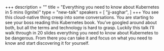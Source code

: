 +++
description = ""
title = "Everything you need to know about Kubernetes in 5 mins (Ignite)"
type = "new-talk"
speakers = [
        "jj-asghar",
]
+++
You see this cloud-native thing creep into some conversations. You are starting to see your boss reading this Kubernetes book. You’ve googled around about both, but all the terms and technology is hard to grasp. Luckily this talk I’ll walk through in 20 slides everything you need to know about Kubernetes to be dangerous. From there you can take it and focus on what you need to know and start discovering it for yourself.